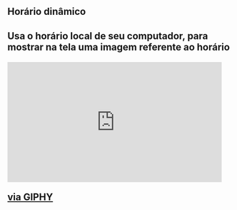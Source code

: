 <h2>Horário dinâmico<h2>
<p>Usa o horário local de seu computador, para mostrar na tela uma imagem referente ao horário<p>
<iframe src="https://giphy.com/embed/gcrtYiXScKTgr9o8Tr" width="480" height="270" frameBorder="0" class="giphy-embed" allowFullScreen></iframe><p><a href="https://giphy.com/gifs/gcrtYiXScKTgr9o8Tr">via GIPHY</a></p>
